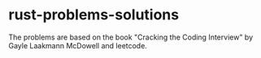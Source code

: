 # rust-problems-solutions

The problems are based on the book "Cracking the Coding Interview" by Gayle Laakmann McDowell and leetcode.
